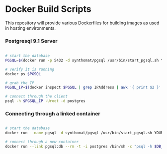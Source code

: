 # Docker Build Scripts

This repository will provide various Dockerfiles for building images as used in hosting environments.

### Postgresql 9.1 Server
```bash
    
# start the database
PGSQL=$(docker run -p 5432 -d synthomat/pgsql /usr/bin/start_pgsql.sh YOURPASSWORD)

# verify it is running
docker ps $PGSQL

# grab the IP
PGSQL_IP=$(docker inspect $PGSQL | grep IPAddress | awk '{ print $2 }' | tr -d ',"')

# connect through the client
psql -h $PGSQL_IP -Uroot -d postgres
```


### Connecting through a linked container
```bash

# start the database
docker run --name pgsql -d synthomat/pgsql /usr/bin/start_pgsql.sh YOURPASSWORD

# connect through a new container
docker run --link pgsql:db --rm -t -i postgres /bin/sh -c "psql -h $DB_PORT_5432_TCP_ADDR -U root postgres"
